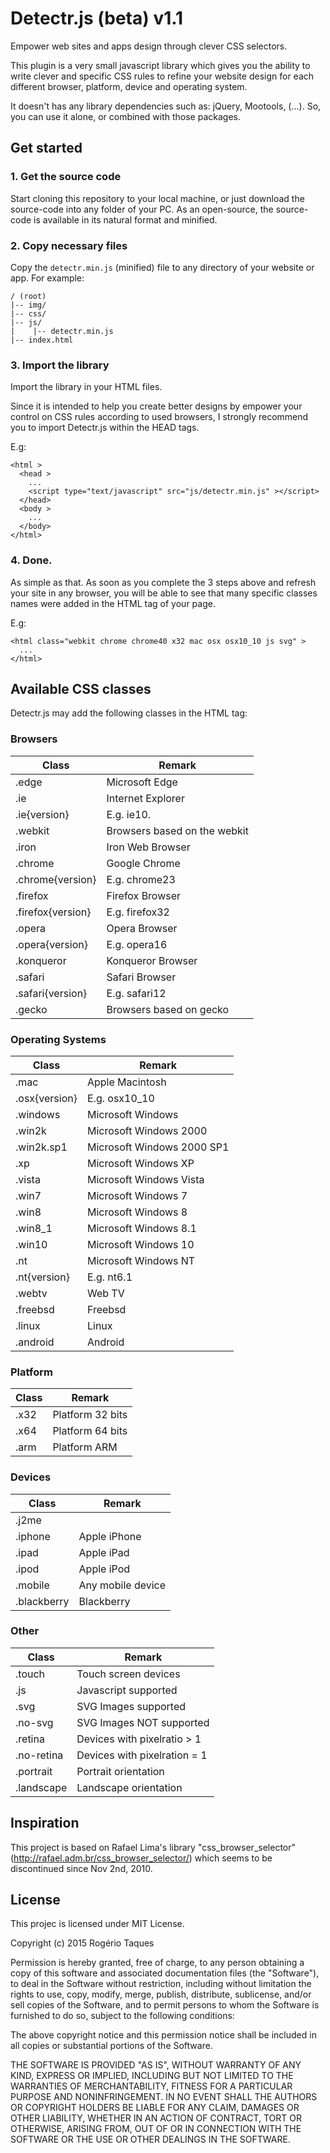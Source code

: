 # Detectr.js (beta) v1.1

Empower web sites and apps design through clever CSS selectors.

This plugin is a very small javascript library which gives you the ability to
write clever and specific CSS rules to refine your website design for each
different browser, platform, device and operating system.

It doesn't has any library dependencies such as: jQuery, Mootools, (...). So,
you can use it alone, or combined with those packages.

## Get started

### 1. Get the source code

Start cloning this repository to your local machine, or just download the
source-code into any folder of your PC. As an open-source, the source-code is
available in its natural format and minified.

### 2. Copy necessary files

Copy the ```detectr.min.js``` (minified) file to any directory of your website
or app. For example:

```
/ (root)
|-- img/
|-- css/
|-- js/
|    |-- detectr.min.js
|-- index.html
```

### 3. Import the library

Import the library in your HTML files.  

Since it is intended to help you create better designs by empower your control
on CSS rules according to used browsers, I strongly recommend you to import
Detectr.js within the HEAD tags.

E.g:

```
<html >
  <head >
    ...
    <script type="text/javascript" src="js/detectr.min.js" ></script>
  </head>
  <body >
    ...
  </body>
</html>

```

### 4. Done.

As simple as that. As soon as you complete the 3 steps above and refresh your
site in any browser, you will be able to see that many specific classes names
were added in the HTML tag of your page.

E.g:

```
<html class="webkit chrome chrome40 x32 mac osx osx10_10 js svg" >
  ...
</html>
```

## Available CSS classes

Detectr.js may add the following classes in the HTML tag:

### Browsers

| Class | Remark |
|-------|--------|
|.edge  | Microsoft Edge |
|.ie    | Internet Explorer |
|.ie{version} | E.g. ie10.  |
|.webkit | Browsers based on the webkit |
|.iron   | Iron Web Browser|
|.chrome | Google Chrome |
|.chrome{version} | E.g. chrome23 |
|.firefox | Firefox Browser |
|.firefox{version} | E.g. firefox32 |
|.opera | Opera Browser |
|.opera{version} | E.g. opera16 |
|.konqueror | Konqueror Browser |
|.safari | Safari Browser |
|.safari{version} | E.g. safari12 |
|.gecko | Browsers based on gecko |

### Operating Systems

| Class | Remark |
|-------|--------|
|.mac   | Apple Macintosh |
|.osx{version} | E.g. osx10_10 |
|.windows | Microsoft Windows |
|.win2k | Microsoft Windows 2000 |
|.win2k.sp1 | Microsoft Windows 2000 SP1 |
|.xp | Microsoft Windows XP |
|.vista | Microsoft Windows Vista  |
|.win7 | Microsoft Windows 7  |
|.win8 | Microsoft Windows 8 |
|.win8_1 | Microsoft Windows 8.1 |
|.win10 | Microsoft Windows 10 |
|.nt | Microsoft Windows NT |
|.nt{version} | E.g. nt6.1|
|.webtv | Web TV |
|.freebsd | Freebsd |
|.linux | Linux |
|.android | Android |

### Platform

| Class | Remark |
|-------|--------|
|.x32   | Platform 32 bits |
|.x64   | Platform 64 bits |
|.arm   | Platform ARM |

### Devices

| Class | Remark |
|-------|--------|
|.j2me   | |
|.iphone | Apple iPhone |
|.ipad   | Apple iPad |
|.ipod   | Apple iPod |
|.mobile | Any mobile device |
|.blackberry | Blackberry |

### Other

| Class | Remark |
|-------|--------|
|.touch | Touch screen devices |
|.js    | Javascript supported |
|.svg     | SVG Images supported |
|.no-svg     | SVG Images NOT supported |
|.retina     | Devices with pixelratio > 1 |
|.no-retina     | Devices with pixelration = 1|
|.portrait     | Portrait orientation |
|.landscape     | Landscape orientation |

## Inspiration

This project is based on Rafael Lima's library "css_browser_selector"
(http://rafael.adm.br/css_browser_selector/) which seems to be discontinued
since Nov 2nd, 2010.

## License

This projec is licensed under MIT License.

Copyright (c) 2015 Rogério Taques

Permission is hereby granted, free of charge, to any person obtaining a copy
of this software and associated documentation files (the "Software"), to deal
in the Software without restriction, including without limitation the rights
to use, copy, modify, merge, publish, distribute, sublicense, and/or sell
copies of the Software, and to permit persons to whom the Software is
furnished to do so, subject to the following conditions:

The above copyright notice and this permission notice shall be included in all
copies or substantial portions of the Software.

THE SOFTWARE IS PROVIDED "AS IS", WITHOUT WARRANTY OF ANY KIND, EXPRESS OR
IMPLIED, INCLUDING BUT NOT LIMITED TO THE WARRANTIES OF MERCHANTABILITY,
FITNESS FOR A PARTICULAR PURPOSE AND NONINFRINGEMENT. IN NO EVENT SHALL THE
AUTHORS OR COPYRIGHT HOLDERS BE LIABLE FOR ANY CLAIM, DAMAGES OR OTHER
LIABILITY, WHETHER IN AN ACTION OF CONTRACT, TORT OR OTHERWISE, ARISING FROM,
OUT OF OR IN CONNECTION WITH THE SOFTWARE OR THE USE OR OTHER DEALINGS IN THE
SOFTWARE.

